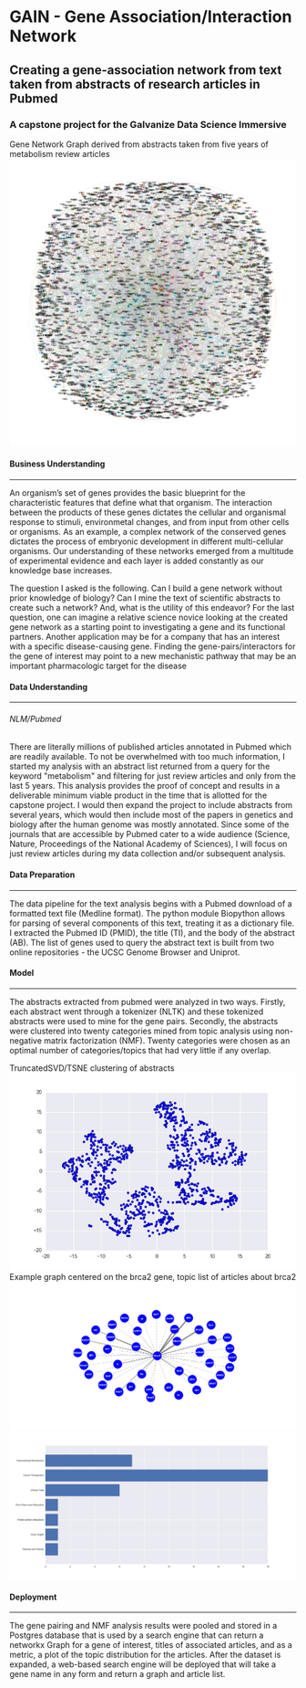 # GAIN - Gene Association/Interaction Network
## Creating a gene-association network from text taken from abstracts of research articles in Pubmed
### A capstone project for the Galvanize Data Science Immersive

Gene Network Graph derived from abstracts taken from five years of metabolism review articles
![Alt text](https://github.com/pineda-vv/Creating-gene-networks-using-NLP/blob/master/data/metab_with_labels.png)

#### Business Understanding
---
An organism’s set of genes provides the basic blueprint for the characteristic features that define what that organism.  The interaction between the products of these genes dictates the cellular and organismal response to stimuli, environmetal changes, and from input from other cells or organisms. As an example, a complex network of the conserved genes dictates the process of embryonic development in different multi-cellular organisms.   Our understanding of these networks emerged from a multitude of experimental evidence and each layer is added constantly as our knowledge base increases.

The question I asked is the following.  Can I build a gene network without prior knowledge of biology?  Can I mine the text of scientific abstracts to create such a network?  And, what is the utility of this endeavor?  For the last question, one can imagine a relative science novice looking at the created gene network as a starting point to investigating a gene and its functional partners.  Another application may be for a company that has an interest with a specific disease-causing gene.  Finding the gene-pairs/interactors for the gene of interest may point to a new mechanistic pathway that may be an important pharmacologic target for the disease

#### Data Understanding
---
###### NLM/Pubmed

There are literally millions of published articles annotated in Pubmed which are readily available.  To not be overwhelmed with too much information, I started my analysis with an abstract list returned from a query for the keyword "metabolism" and filtering for just review articles and only from the last 5 years.  This analysis provides the proof of concept and results in a deliverable minimum viable product in the time that is allotted for the capstone project.  I would then expand the project to include abstracts from several years, which would then include most of the papers in genetics and biology after the human genome was mostly annotated.   Since some of the journals that are accessible by Pubmed cater to a wide audience (Science, Nature, Proceedings of the National Academy of Sciences), I will focus on just review articles during my data collection and/or subsequent analysis.

#### Data Preparation
---
The data pipeline for the text analysis begins with a Pubmed download of a formatted text file (Medline format).   The python module Biopython allows for parsing of several components of this text, treating it as a dictionary file.  I extracted the Pubmed ID (PMID), the title (TI), and the body of the abstract (AB).  The list of genes used to query the abstract text is built from two online repositories - the UCSC Genome Browser and Uniprot.  

#### Model
---
The abstracts extracted from pubmed were analyzed in two ways.  Firstly, each abstract went through a tokenizer (NLTK) and these tokenized abstracts were used to mine for the gene pairs.  Secondly, the abstracts were clustered into twenty categories mined from topic analysis using non-negative matrix factorization (NMF).  Twenty categories were chosen as an optimal number of categories/topics that had very little if any overlap.  

TruncatedSVD/TSNE clustering of abstracts
![Alt text](https://github.com/pineda-vv/Creating-gene-networks-using-NLP/blob/master/data/tsne_1.png)
Example graph centered on the brca2 gene, topic list of articles about brca2
![Alt text](https://github.com/pineda-vv/Creating-gene-networks-using-NLP/blob/master/data/brca2_new.png)
![Alt text](https://github.com/pineda-vv/Creating-gene-networks-using-NLP/blob/master/data/brca2_topics.png)



#### Deployment
---
The gene pairing and NMF analysis results were pooled and stored in a Postgres database that is used by a search engine that can return a networkx Graph for a gene of interest, titles of associated articles, and as a metric, a plot of the topic distribution for the articles.  After the dataset is expanded, a web-based search engine will be deployed that will take a gene name in any form and return a graph and article list.
